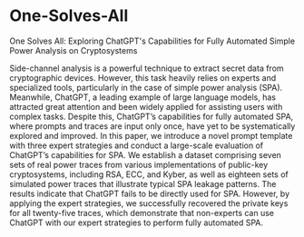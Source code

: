 # One-Solves-All
One Solves All: Exploring ChatGPT's Capabilities for Fully Automated Simple Power Analysis on Cryptosystems


Side-channel analysis is a powerful technique to extract secret data from cryptographic devices. However, this task heavily relies on experts and specialized tools, particularly in the case of simple power analysis (SPA). Meanwhile, ChatGPT, a leading example of large language models, has attracted great attention and been widely applied for assisting users with complex tasks. Despite this, ChatGPT’s capabilities for fully automated SPA, where prompts and traces are input only once, have yet to be systematically explored and improved. In this paper, we introduce a novel prompt template with three expert strategies and conduct a large-scale evaluation of ChatGPT’s capabilities for SPA. We establish a dataset comprising seven sets of real power traces from various implementations of public-key cryptosystems, including RSA, ECC, and Kyber, as well as eighteen sets of simulated power traces that illustrate typical SPA leakage patterns. The results indicate that ChatGPT fails to be directly used for SPA. However, by applying the expert strategies, we successfully recovered the private keys for all twenty-five traces, which demonstrate that non-experts can use ChatGPT with our expert strategies to perform fully automated SPA.
